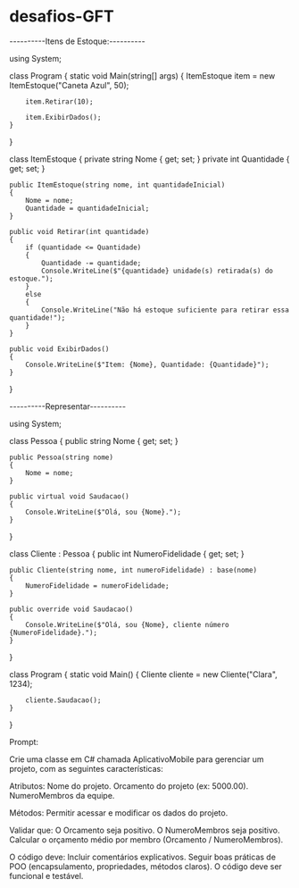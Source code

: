 # desafios-GFT
 ----------Itens de Estoque:----------

 
 using System;

class Program
{
    static void Main(string[] args)
    {
        ItemEstoque item = new ItemEstoque("Caneta Azul", 50);

        item.Retirar(10);

        item.ExibirDados();
    }
}

class ItemEstoque
{
    private string Nome { get; set; }
    private int Quantidade { get; set; }

    public ItemEstoque(string nome, int quantidadeInicial)
    {
        Nome = nome;
        Quantidade = quantidadeInicial;
    }

    public void Retirar(int quantidade)
    {
        if (quantidade <= Quantidade)
        {
            Quantidade -= quantidade;
            Console.WriteLine($"{quantidade} unidade(s) retirada(s) do estoque.");
        }
        else
        {
            Console.WriteLine("Não há estoque suficiente para retirar essa quantidade!");
        }
    }

    public void ExibirDados()
    {
        Console.WriteLine($"Item: {Nome}, Quantidade: {Quantidade}");
    }
}


----------Representar----------


using System;

class Pessoa
{
    public string Nome { get; set; }

    public Pessoa(string nome)
    {
        Nome = nome;
    }

    public virtual void Saudacao()
    {
        Console.WriteLine($"Olá, sou {Nome}.");
    }
}

class Cliente : Pessoa
{
    public int NumeroFidelidade { get; set; }

    public Cliente(string nome, int numeroFidelidade) : base(nome)
    {
        NumeroFidelidade = numeroFidelidade;
    }

    public override void Saudacao()
    {
        Console.WriteLine($"Olá, sou {Nome}, cliente número {NumeroFidelidade}.");
    }
}

class Program
{
    static void Main()
    {
        Cliente cliente = new Cliente("Clara", 1234);

        cliente.Saudacao();
    }
}

Prompt:

Crie uma classe em C# chamada AplicativoMobile para gerenciar um projeto, com as seguintes características:

Atributos:
Nome do projeto.
Orcamento do projeto (ex: 5000.00).
NumeroMembros da equipe.

Métodos:
Permitir acessar e modificar os dados do projeto.

Validar que:
O Orcamento seja positivo.
O NumeroMembros seja positivo.
Calcular o orçamento médio por membro (Orcamento / NumeroMembros).

O código deve:
Incluir comentários explicativos. Seguir boas práticas de POO (encapsulamento, propriedades, métodos claros). O código deve ser funcional e testável.

